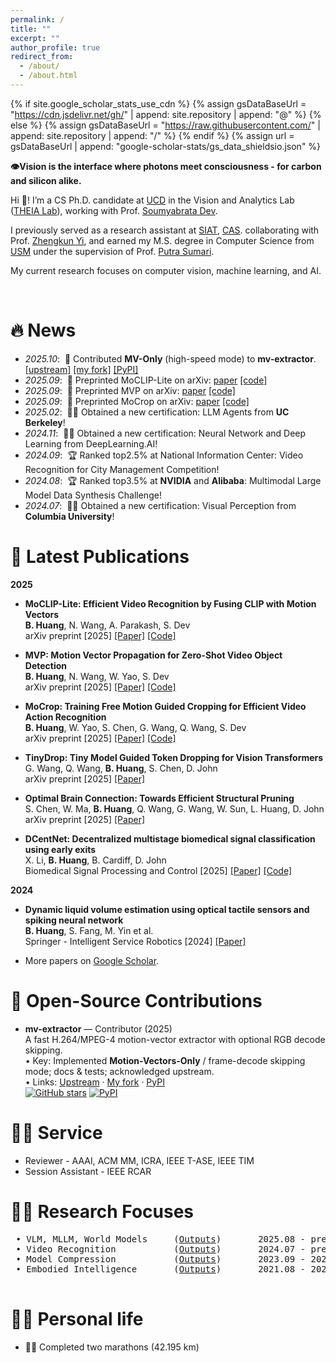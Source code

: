 ```yaml
---
permalink: /
title: ""
excerpt: ""
author_profile: true
redirect_from: 
  - /about/
  - /about.html
---
```


{% if site.google_scholar_stats_use_cdn %}
{% assign gsDataBaseUrl = "https://cdn.jsdelivr.net/gh/" | append: site.repository | append: "@" %}
{% else %}
{% assign gsDataBaseUrl = "https://raw.githubusercontent.com/" | append: site.repository | append: "/" %}
{% endif %}
{% assign url = gsDataBaseUrl | append: "google-scholar-stats/gs_data_shieldsio.json" %}

<span class='anchor' id='about-me'></span>


**👁️Vision is the interface where photons meet consciousness - for carbon and silicon alike.**  


Hi 👋! I’m a CS Ph.D. candidate at <a href="https://www.ucd.ie/">UCD</a> in the Vision and Analytics Lab (<a href="https://soumyabrata.dev/theia/">THEIA Lab</a>), working with Prof. <a href="https://soumyabrata.dev/">Soumyabrata Dev</a>.  

I previously served as a research assistant at <a href="https://www.siat.ac.cn/">SIAT</a>, <a href="https://english.cas.cn/">CAS</a>. collaborating with Prof. <a href="https://scholar.google.com/citations?user=LggfIykAAAAJ&hl=en">Zhengkun Yi</a>, and earned my M.S. degree in Computer Science from <a href="https://www.usm.my/en/">USM</a> under the supervision of Prof. <a href="https://scholar.google.com/citations?user=OehI3nsAAAAJ&hl=en">Putra Sumari</a>.  


My current research focuses on computer vision, machine learning, and AI.  

<!--I have published several papers with total <a href='https://scholar.google.com/citations?user=WsVak2gAAAAJ'><img src="https://img.shields.io/endpoint?url={{ url | url_encode }}&logo=Google%20Scholar&labelColor=f6f6f6&color=9cf&style=flat&label=citations"></a> google scholar citations. 
-->

<br>


# 🔥 News
- *2025.10*: &nbsp;🤝 Contributed **MV-Only** (high-speed mode) to **mv-extractor**. [[upstream]](https://github.com/LukasBommes/mv-extractor) [[my fork]](https://github.com/microa/hs-mv-extractor) [[PyPI]](https://pypi.org/project/motion-vector-extractor/)
- *2025.09*: &nbsp;📝 Preprinted MoCLIP-Lite on arXiv: [paper](https://arxiv.org/abs/2509.17084) [[code]](https://github.com/microa/MoCLIP-Lite)
- *2025.09*: &nbsp;📝 Preprinted MVP on arXiv: [paper](https://arxiv.org/abs/2509.18388) [[code]](https://github.com/microa/MVP)
- *2025.09*: &nbsp;📝 Preprinted MoCrop on arXiv: [paper](https://arxiv.org/abs/2509.18473) [[code]](https://github.com/microa/MoCrop)
- *2025.02*: &nbsp;👨‍🎓 Obtained a new certification: LLM Agents from **UC Berkeley**!
- *2024.11*: &nbsp;👨‍🎓 Obtained a new certification: Neural Network and Deep Learning from DeepLearning.AI!
- *2024.09*: &nbsp;🏆 Ranked top2.5%<!--13/523--> at National Information Center: Video Recognition for City Management Competition!
- *2024.08*: &nbsp;🏆 Ranked top3.5%<!--38/1066--> at **NVIDIA** and **Alibaba**: Multimodal Large Model Data Synthesis Challenge!
- *2024.07*: &nbsp;👨‍🎓 Obtained a new certification: Visual Perception from **Columbia University**!


# 📝 Latest Publications 

**2025**
- **MoCLIP-Lite: Efficient Video Recognition by Fusing CLIP with Motion Vectors**  
  **B. Huang**, N. Wang, A. Parakash, S. Dev  
  arXiv preprint [2025] [[Paper]](https://arxiv.org/abs/2509.17084) [[Code]](https://github.com/microa/MoCLIP-Lite)

- **MVP: Motion Vector Propagation for Zero-Shot Video Object Detection**  
  **B. Huang**, N. Wang, W. Yao, S. Dev  
  arXiv preprint [2025] [[Paper]](https://arxiv.org/abs/2509.18388) [[Code]](https://github.com/microa/MVP)

- **MoCrop: Training Free Motion Guided Cropping for Efficient Video Action Recognition**  
  **B. Huang**, W. Yao, S. Chen, G. Wang, Q. Wang, S. Dev  
  arXiv preprint [2025] [[Paper]](https://arxiv.org/abs/2509.18473) [[Code]](https://github.com/microa/MoCrop)

- **TinyDrop: Tiny Model Guided Token Dropping for Vision Transformers**  
  G. Wang, Q. Wang, **B. Huang**, S. Chen, D. John  
  arXiv preprint [2025] [[Paper]](https://arxiv.org/abs/2509.03379)

- **Optimal Brain Connection: Towards Efficient Structural Pruning**  
  S. Chen, W. Ma, **B. Huang**, Q. Wang, G. Wang, W. Sun, L. Huang, D. John  
  arXiv preprint [2025] [[Paper]](https://arxiv.org/abs/2508.05521)

- **DCentNet: Decentralized multistage biomedical signal classification using early exits**  
  X. Li, **B. Huang**, B. Cardiff, D. John  
  Biomedical Signal Processing and Control [2025] [[Paper]](https://doi.org/10.1016/j.bspc.2024.107468) [[Code]](https://github.com/microa/DSCEE)

**2024**
- **Dynamic liquid volume estimation using optical tactile sensors and spiking neural network**  
  **B. Huang**, S. Fang, M. Yin et al.  
  Springer - Intelligent Service Robotics [2024] [[Paper]](https://doi.org/10.1007/s11370-023-00488-0)

- More papers on [Google Scholar](https://scholar.google.com/citations?user=WsVak2gAAAAJ).

# 🧩 Open-Source Contributions
- **mv-extractor** — Contributor (2025)  
  A fast H.264/MPEG-4 motion-vector extractor with optional RGB decode skipping.  
  • Key: Implemented **Motion-Vectors-Only** / frame-decode skipping mode; docs & tests; acknowledged upstream.  
  • Links: [Upstream](https://github.com/LukasBommes/mv-extractor) · [My fork](https://github.com/microa/hs-mv-extractor) · [PyPI](https://pypi.org/project/motion-vector-extractor/)  
  <a href="https://github.com/LukasBommes/mv-extractor"><img alt="GitHub stars" src="https://img.shields.io/github/stars/LukasBommes/mv-extractor?style=social"></a>
  <a href="https://pypi.org/project/motion-vector-extractor/"><img alt="PyPI" src="https://img.shields.io/pypi/v/motion-vector-extractor"></a>


# 👨‍💻 Service
- Reviewer - AAAI, ACM MM, ICRA, IEEE T-ASE, IEEE TIM
- Session Assistant - IEEE RCAR

# 👨‍💻 Research Focuses
<pre>
 • VLM, MLLM, World Models     (<a href="/vlm-mllm/">Outputs</a>)       2025.08 - present
 • Video Recognition           (<a href="/video-recognition/">Outputs</a>)       2024.07 - present
 • Model Compression           (<a href="/model-compression/">Outputs</a>)       2023.09 - 2024.06
 • Embodied Intelligence       (<a href="/robotics/">Outputs</a>)       2021.08 - 2023.08

</pre>

# 🏃‍♂️ Personal life
- 🏃‍♂️ Completed two marathons (42.195 km)
<br>
